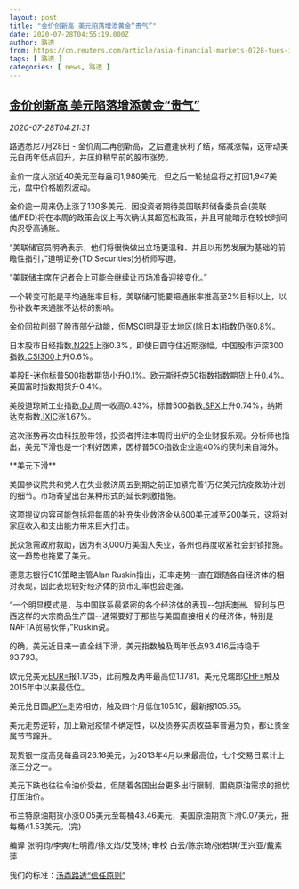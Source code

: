 ```yaml
---
layout: post
title: "金价创新高 美元陷落增添黄金“贵气”"
date: 2020-07-28T04:55:19.000Z
author: 路透
from: https://cn.reuters.com/article/asia-financial-markets-0728-tues-idCNKCS24T0FE
tags: [ 路透 ]
categories: [ news, 路透 ]
---
```

<!--1595912119000-->
[金价创新高 美元陷落增添黄金“贵气”](https://cn.reuters.com/article/asia-financial-markets-0728-tues-idCNKCS24T0FE)
------

<div>
<div><i>2020-07-28T04:21:31</i></div><div class="StandardArticleBody_body"><p>路透悉尼7月28日 - 金价周二再创新高，之后遭逢获利了结，缩减涨幅，这带动美元自两年低点回升，并压抑稍早前的股市涨势。 </p><p>金价一度大涨近40美元至每盎司1,980美元，但之后一轮抛盘将之打回1,947美元，盘中价格剧烈波动。     </p><p>金价逾一周来仍上涨了130多美元，因投资者期待美国联邦储备委员会(美联储/FED)将在本周的政策会议上再次确认其超宽松政策，并且可能暗示在较长时间内忍受高通胀。 </p><p>“美联储官员明确表示，他们将很快做出立场更温和、并且以形势发展为基础的前瞻性指引，”道明证券(TD Securities)分析师写道。 </p><p>“美联储主席在记者会上可能会继续让市场准备迎接变化。” </p><p>一个转变可能是平均通胀率目标，美联储可能要把通胀率推高至2%目标以上，以弥补数年来通胀不达标的影响。 </p><p>金价回拉削弱了股市部分动能，但MSCI明晟亚太地区(除日本)指数仍涨0.8%。 </p><p>日本股市日经指数<a href="/investing/markets/index?symbol=.N225">.N225</a>上涨0.3%，即使日圆守住近期涨幅。中国股市沪深300指数<a href="/investing/markets/index?symbol=.CSI300">.CSI300</a>上升0.6%。 </p><p>美股E-迷你标普500指数期货小升0.1%。欧元斯托克50指数指数期货上升0.4%。英国富时指数期货升0.4%。 </p><p>美股道琼斯工业指数<a href="/investing/markets/index?symbol=.DJI">.DJI</a>周一收高0.43%，标普500指数<a href="/investing/markets/index?symbol=.SPX">.SPX</a>上升0.74%，纳斯达克指数<a href="/investing/markets/index?symbol=.IXIC">.IXIC</a>涨1.67%。 </p><p>这次涨势再次由科技股带领，投资者押注本周将出炉的企业财报乐观。分析师也指出，美元下滑也是一个利好因素，因标普500指数企业逾40%的获利来自海外。 </p><p>**美元下滑** </p><p>美国参议院共和党人在失业救济周五到期之前正加紧完善1万亿美元抗疫救助计划的细节。市场寄望出台某种形式的延长刺激措施。     </p><p>这项提议内容可能包括将每周的补充失业救济金从600美元减至200美元，这将对家庭收入和支出能力带来巨大打击。 </p><p>民众急需政府救助，因为有3,000万美国人失业，各州也再度收紧社会封锁措施。这一趋势也拖累了美元。 </p><p>德意志银行G10策略主管Alan Ruskin指出，汇率走势一直在跟随各自经济体的相对表现，因此表现较好经济体的货币汇率也会走强。 </p><p>“一个明显模式是，与中国联系最紧密的各个经济体的表现--包括澳洲、智利与巴西这样的大宗商品生产国--通常要好于那些与美国直接相关的经济体，特别是NAFTA贸易伙伴，”Ruskin说。 </p><p>的确，美元近日来一直全线下滑，美元指数触及两年低点93.416后持稳于93.793。       </p><p>欧元兑美元<a href="/investing/currencies/quote?srcCurr=EUR&destCurr=USD">EUR=</a>报1.1735，此前触及两年最高位1.1781。美元兑瑞郎<a href="/investing/currencies/quote?srcCurr=CHF&destCurr=USD">CHF=</a>触及2015年中以来最低位。 </p><p>美元兑日圆<a href="/investing/currencies/quote?srcCurr=JPY&destCurr=USD">JPY=</a>走势相仿，触及四个月低位105.10，最新报105.55。 </p><p>美元走势逆转，加上新冠疫情不确定性，以及债券实质收益率普遍为负，都让贵金属节节蹿升。 </p><p>现货银一度高见每盎司26.16美元，为2013年4月以来最高位，七个交易日累计上涨三分之一。 </p><p>美元下跌也往往令油价受益，但随着各国出台更多出行限制，围绕原油需求的担忧打压油价。 </p><p>布兰特原油期货小涨0.05美元至每桶43.46美元，美国原油期货下滑0.07美元，报每桶41.53美元。(完) </p><div class="Attribution_container"><div class="Attribution_attribution"><p class="Attribution_content">编译 张明钧/李爽/杜明霞/徐文焰/艾茂林; 审校 白云/陈宗琦/张若琪/王兴亚/戴素萍 </p></div></div><div class="StandardArticleBody_trustBadgeContainer"><span class="StandardArticleBody_trustBadgeTitle">我们的标准：</span><span class="trustBadgeUrl"><a href="https://www.thomsonreuters.cn/content/dam/openweb/documents/pdf/china/brochures/about-us-1.pdf">汤森路透“信任原则”</a></span></div></div>
</div>
